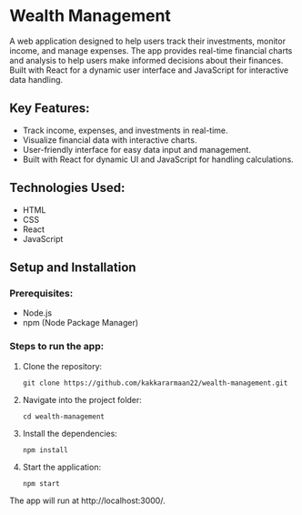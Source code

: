 # Wealth Management

A web application designed to help users track their investments, monitor income, and manage expenses. The app provides real-time financial charts and analysis to help users make informed decisions about their finances. Built with React for a dynamic user interface and JavaScript for interactive data handling.

## Key Features:
- Track income, expenses, and investments in real-time.
- Visualize financial data with interactive charts.
- User-friendly interface for easy data input and management.
- Built with React for dynamic UI and JavaScript for handling calculations.

## Technologies Used:
- HTML
- CSS
- React
- JavaScript

## Setup and Installation

### Prerequisites:
- Node.js
- npm (Node Package Manager)

### Steps to run the app:
1. Clone the repository:
   ```
   git clone https://github.com/kakkararmaan22/wealth-management.git
2. Navigate into the project folder:
   ```
   cd wealth-management
3. Install the dependencies:
    ```
    npm install
4. Start the application:
    ```
   npm start
The app will run at http://localhost:3000/.

